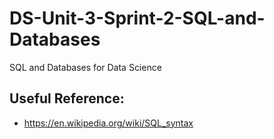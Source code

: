 # DS-Unit-3-Sprint-2-SQL-and-Databases
SQL and Databases for Data Science

## Useful Reference:
* https://en.wikipedia.org/wiki/SQL_syntax
